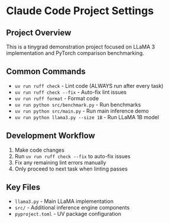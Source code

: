 # Claude Code Project Settings

## Project Overview
This is a tinygrad demonstration project focused on LLaMA 3 implementation and PyTorch comparison benchmarking.

## Common Commands
- `uv run ruff check` - Lint code (ALWAYS run after every task)
- `uv run ruff check --fix` - Auto-fix lint issues
- `uv run ruff format` - Format code
- `uv run python src/benchmark.py` - Run benchmarks
- `uv run python src/main.py` - Run main inference demo
- `uv run python llama3.py --size 1B` - Run LLaMA 1B model

## Development Workflow
1. Make code changes
2. Run `uv run ruff check --fix` to auto-fix issues
3. Fix any remaining lint errors manually
4. Only proceed to next task when linting passes

## Key Files
- `llama3.py` - Main LLaMA implementation
- `src/` - Additional inference engine components
- `pyproject.toml` - UV package configuration